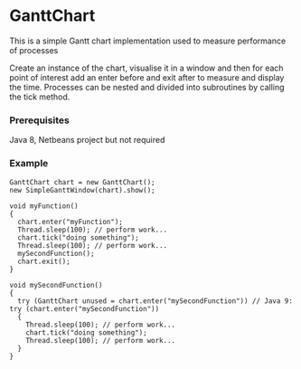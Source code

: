 # GanttChart
This is a simple Gantt chart implementation used to measure performance of processes

Create an instance of the chart, visualise it in a window and then for each point of interest add an enter
before and exit after to measure and display the time. Processes can be nested and divided into subroutines
by calling the tick method.

### Prerequisites
Java 8, Netbeans project but not required

### Example
```
GanttChart chart = new GanttChart();
new SimpleGanttWindow(chart).show();

void myFunction()
{
  chart.enter("myFunction");
  Thread.sleep(100); // perform work...
  chart.tick("doing something");
  Thread.sleep(100); // perform work...
  mySecondFunction();
  chart.exit();
}

void mySecondFunction()
{
  try (GanttChart unused = chart.enter("mySecondFunction")) // Java 9: try (chart.enter("mySecondFunction"))
  {
    Thread.sleep(100); // perform work...
    chart.tick("doing something");
    Thread.sleep(100); // perform work...
  }
}
```
